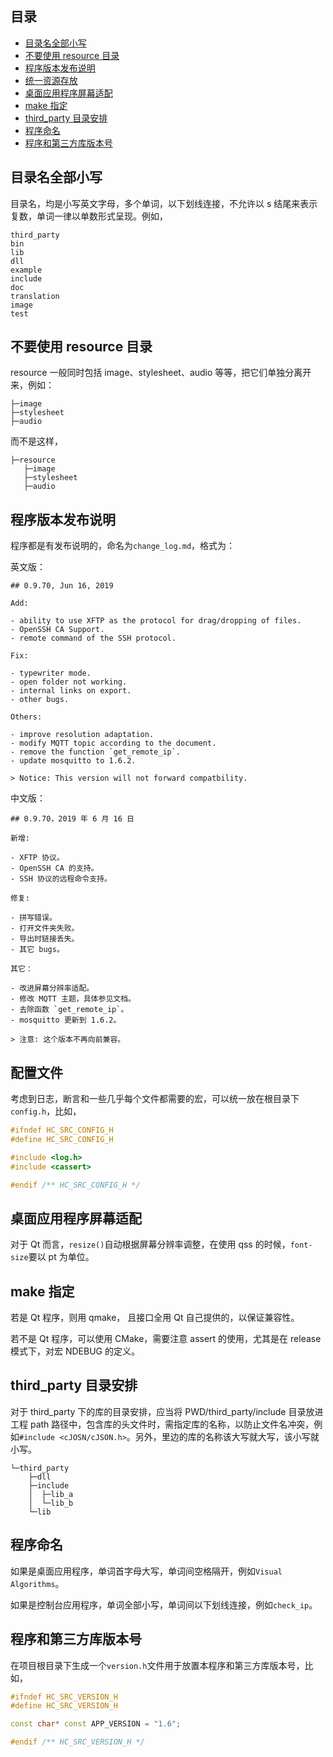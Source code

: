 ## 目录

- [目录名全部小写](#目录名全部小写)
- [不要使用 resource 目录](#不要使用-resource-目录)
- [程序版本发布说明](#程序版本发布说明)
- [统一资源存放](#统一资源存放)
- [桌面应用程序屏幕适配](#桌面应用程序屏幕适配放)
- [make 指定](#make-指定)
- [third_party 目录安排](#third_party-目录安排)
- [程序命名](#程序命名)
- [程序和第三方库版本号](#程序和第三方库版本号)

## 目录名全部小写

目录名，均是小写英文字母，多个单词，以下划线连接，不允许以 s 结尾来表示复数，单词一律以单数形式呈现。例如，

```
third_party
bin
lib
dll
example
include
doc
translation
image
test
```

## 不要使用 resource 目录

resource 一般同时包括 image、stylesheet、audio 等等，把它们单独分离开来，例如：

```
├─image
├─stylesheet
├─audio
```

而不是这样，

```
├─resource
   ├─image
   ├─stylesheet
   ├─audio
```

## 程序版本发布说明

程序都是有发布说明的，命名为`change_log.md`，格式为：

英文版：

```
## 0.9.70, Jun 16, 2019

Add:

- ability to use XFTP as the protocol for drag/dropping of files.
- OpenSSH CA Support.
- remote command of the SSH protocol.

Fix:

- typewriter mode.
- open folder not working.
- internal links on export.
- other bugs.

Others:

- improve resolution adaptation.
- modify MQTT topic according to the document.
- remove the function `get_remote_ip`.
- update mosquitto to 1.6.2.

> Notice: This version will not forward compatbility.
```

中文版：

```
## 0.9.70，2019 年 6 月 16 日

新增:

- XFTP 协议。
- OpenSSH CA 的支持。
- SSH 协议的远程命令支持。

修复:

- 拼写错误。
- 打开文件夹失败。
- 导出时链接丢失。
- 其它 bugs。

其它：

- 改进屏幕分辨率适配。
- 修改 MQTT 主题，具体参见文档。
- 去除函数 `get_remote_ip`。
- mosquitto 更新到 1.6.2。

> 注意: 这个版本不再向前兼容。
```

## 配置文件

考虑到日志，断言和一些几乎每个文件都需要的宏，可以统一放在根目录下`config.h`，比如，

```c++
#ifndef HC_SRC_CONFIG_H
#define HC_SRC_CONFIG_H

#include <log.h>
#include <cassert>

#endif /** HC_SRC_CONFIG_H */
```

## 桌面应用程序屏幕适配

对于 Qt 而言，`resize()`自动根据屏幕分辨率调整，在使用 qss 的时候，`font-size`要以 pt 为单位。

## make 指定

若是 Qt 程序，则用 qmake， 且接口全用 Qt 自己提供的，以保证兼容性。

若不是 Qt 程序，可以使用 CMake，需要注意 assert 的使用，尤其是在 release 模式下，对宏 NDEBUG 的定义。

## third_party 目录安排

对于 third_party 下的库的目录安排，应当将 PWD/third_party/include 目录放进工程 path 路径中，包含库的头文件时，需指定库的名称，以防止文件名冲突，例如`#include <cJOSN/cJSON.h>`。另外，里边的库的名称该大写就大写，该小写就小写。

```
└─third_party
    ├─dll
    ├─include
    │  ├─lib_a
    │  └─lib_b
    └─lib
```

## 程序命名

如果是桌面应用程序，单词首字母大写，单词间空格隔开，例如`Visual Algorithms`。

如果是控制台应用程序，单词全部小写，单词间以下划线连接，例如`check_ip`。

## 程序和第三方库版本号

在项目根目录下生成一个`version.h`文件用于放置本程序和第三方库版本号，比如，

```c++
#ifndef HC_SRC_VERSION_H
#define HC_SRC_VERSION_H

const char* const APP_VERSION = "1.6";

#endif /** HC_SRC_VERSION_H */
```

